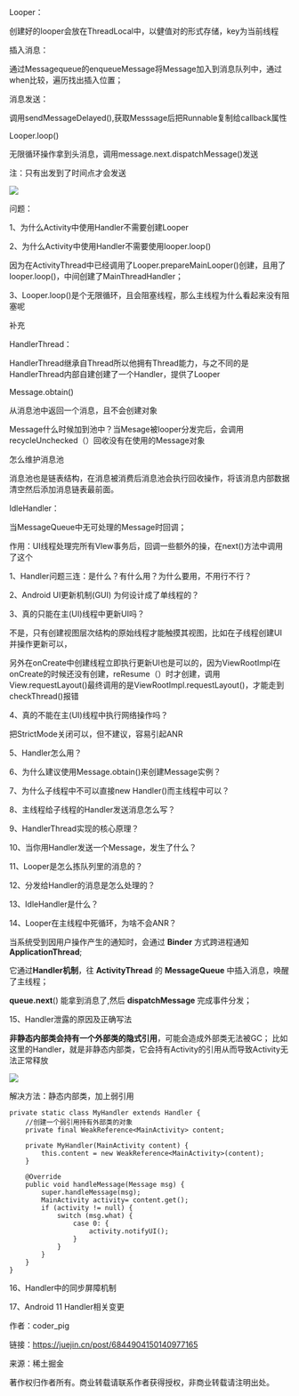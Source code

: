 Looper：

创建好的looper会放在ThreadLocal中，以健值对的形式存储，key为当前线程

插入消息：

通过Messagequeue的enqueueMessage将Message加入到消息队列中，通过when比较，遍历找出插入位置；

消息发送：

调用sendMessageDelayed(),获取Messsage后把Runnable复制给callback属性

Looper.loop()

无限循环操作拿到头消息，调用message.next.dispatchMessage()发送

注：只有出发到了时间点才会发送

![](https://cdn.nlark.com/yuque/0/2022/jpeg/26044650/1649065768416-06c2d449-65d3-44b3-b077-102e88c21c18.jpeg)

问题：

1、为什么Activity中使用Handler不需要创建Looper

2、为什么Activity中使用Handler不需要使用looper.loop()

因为在ActivityThread中已经调用了Looper.prepareMainLooper()创建，且用了looper.loop()，中间创建了MainThreadHandler；

3、Looper.loop()是个无限循环，且会阻塞线程，那么主线程为什么看起来没有阻塞呢

补充

HandlerThread：

HandlerThread继承自Thread所以他拥有Thread能力，与之不同的是HandlerThread内部自建创建了一个Handler，提供了Looper

  
  

Message.obtain()

从消息池中返回一个消息，且不会创建对象

Message什么时候加到池中？当Mesage被looper分发完后，会调用recycleUnchecked（）回收没有在使用的Message对象

怎么维护消息池

消息池也是链表结构，在消息被消费后消息池会执行回收操作，将该消息内部数据清空然后添加消息链表最前面。

IdleHandler：

当MessageQueue中无可处理的Message时回调；

作用：UI线程处理完所有VIew事务后，回调一些额外的操，在next()方法中调用了这个

1、Handler问题三连：是什么？有什么用？为什么要用，不用行不行？

2、Android UI更新机制(GUI) 为何设计成了单线程的？

3、真的只能在主(UI)线程中更新UI吗？

不是，只有创建视图层次结构的原始线程才能触摸其视图，比如在子线程创建UI并操作更新可以，

另外在onCreate中创建线程立即执行更新UI也是可以的，因为ViewRootImpl在onCreate的时候还没有创建，reResume（）时才创建，调用View.requestLayout()最终调用的是ViewRootImpl.requestLayout()，才能走到checkThread()报错

4、真的不能在主(UI)线程中执行网络操作吗？

把StrictMode关闭可以，但不建议，容易引起ANR

5、Handler怎么用？

6、为什么建议使用Message.obtain()来创建Message实例？

7、为什么子线程中不可以直接new Handler()而主线程中可以？

8、主线程给子线程的Handler发送消息怎么写？

9、HandlerThread实现的核心原理？

10、当你用Handler发送一个Message，发生了什么？

11、Looper是怎么拣队列里的消息的？

12、分发给Handler的消息是怎么处理的？

13、IdleHandler是什么？

14、Looper在主线程中死循环，为啥不会ANR？

当系统受到因用户操作产生的通知时，会通过 **Binder** 方式跨进程通知 **ApplicationThread**;

它通过**Handler机制**，往 **ActivityThread** 的 **MessageQueue** 中插入消息，唤醒了主线程；

**queue.next**() 能拿到消息了,然后 **dispatchMessage** 完成事件分发；

15、Handler泄露的原因及正确写法

**非静态内部类会持有一个外部类的隐式引用**，可能会造成外部类无法被GC； 比如这里的Handler，就是非静态内部类，它会持有Activity的引用从而导致Activity无法正常释放

![](https://cdn.nlark.com/yuque/0/2022/png/26044650/1659582738691-7332f50b-61c0-408c-bd18-07d1f4f3f421.png)

解决方法：静态内部类，加上弱引用

```
private static class MyHandler extends Handler {
    //创建一个弱引用持有外部类的对象
    private final WeakReference<MainActivity> content;

    private MyHandler(MainActivity content) {
        this.content = new WeakReference<MainActivity>(content);
    }

    @Override
    public void handleMessage(Message msg) {
        super.handleMessage(msg);
        MainActivity activity= content.get();
        if (activity != null) {
            switch (msg.what) {
                case 0: {
                    activity.notifyUI();
                }
            }
        }
    }
}
```

16、Handler中的同步屏障机制

17、Android 11 Handler相关变更

  
  

作者：coder_pig

链接：https://juejin.cn/post/6844904150140977165

来源：稀土掘金

著作权归作者所有。商业转载请联系作者获得授权，非商业转载请注明出处。